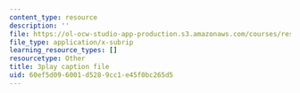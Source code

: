 ```yaml
---
content_type: resource
description: ''
file: https://ol-ocw-studio-app-production.s3.amazonaws.com/courses/res-18-009-learn-differential-equations-up-close-with-gilbert-strang-and-cleve-moler-fall-2015/60ef5d096001d5289cc1e45f0bc265d5_zkFZY6esNOU.srt
file_type: application/x-subrip
learning_resource_types: []
resourcetype: Other
title: 3play caption file
uid: 60ef5d09-6001-d528-9cc1-e45f0bc265d5
---
```

